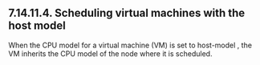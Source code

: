 ## 7.14.11.4. Scheduling virtual machines with the host model

When the CPU model for a virtual machine (VM) is set to host-model , the VM inherits the CPU model of the node where it is scheduled.

